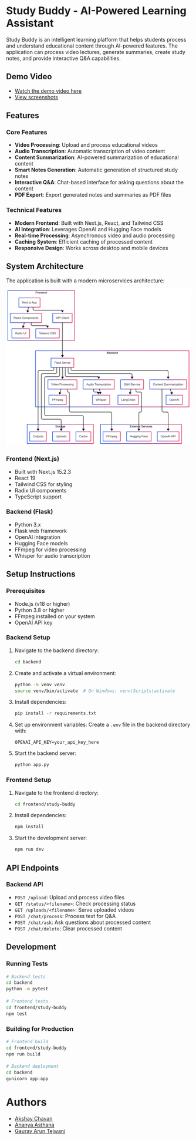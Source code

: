 # Study Buddy - AI-Powered Learning Assistant

Study Buddy is an intelligent learning platform that helps students process and understand educational content through AI-powered features. The application can process video lectures, generate summaries, create study notes, and provide interactive Q&A capabilities.

## Demo Video

- [Watch the demo video here](./demo%20and%20screenshots/demo.mov)
- [View screenshots](./demo%20and%20screenshots/)
## Features

### Core Features
- **Video Processing**: Upload and process educational videos
- **Audio Transcription**: Automatic transcription of video content
- **Content Summarization**: AI-powered summarization of educational content
- **Smart Notes Generation**: Automatic generation of structured study notes
- **Interactive Q&A**: Chat-based interface for asking questions about the content
- **PDF Export**: Export generated notes and summaries as PDF files

### Technical Features
- **Modern Frontend**: Built with Next.js, React, and Tailwind CSS
- **AI Integration**: Leverages OpenAI and Hugging Face models
- **Real-time Processing**: Asynchronous video and audio processing
- **Caching System**: Efficient caching of processed content
- **Responsive Design**: Works across desktop and mobile devices

## System Architecture

The application is built with a modern microservices architecture:

![Study Buddy Architecture Diagram](study_buddy_architecture_diagram.png)

### Frontend (Next.js)
- Built with Next.js 15.2.3
- React 19
- Tailwind CSS for styling
- Radix UI components
- TypeScript support

### Backend (Flask)
- Python 3.x
- Flask web framework
- OpenAI integration
- Hugging Face models
- FFmpeg for video processing
- Whisper for audio transcription

## Setup Instructions

### Prerequisites
- Node.js (v18 or higher)
- Python 3.8 or higher
- FFmpeg installed on your system
- OpenAI API key

### Backend Setup
1. Navigate to the backend directory:
   ```bash
   cd backend
   ```

2. Create and activate a virtual environment:
   ```bash
   python -m venv venv
   source venv/bin/activate  # On Windows: venv\Scripts\activate
   ```

3. Install dependencies:
   ```bash
   pip install -r requirements.txt
   ```

4. Set up environment variables:
   Create a `.env` file in the backend directory with:
   ```
   OPENAI_API_KEY=your_api_key_here
   ```

5. Start the backend server:
   ```bash
   python app.py
   ```

### Frontend Setup
1. Navigate to the frontend directory:
   ```bash
   cd frontend/study-buddy
   ```

2. Install dependencies:
   ```bash
   npm install
   ```

3. Start the development server:
   ```bash
   npm run dev
   ```

## API Endpoints

### Backend API
- `POST /upload`: Upload and process video files
- `GET /status/<filename>`: Check processing status
- `GET /uploads/<filename>`: Serve uploaded videos
- `POST /chat/process`: Process text for Q&A
- `POST /chat/ask`: Ask questions about processed content
- `POST /chat/delete`: Clear processed content

## Development

### Running Tests
```bash
# Backend tests
cd backend
python -m pytest

# Frontend tests
cd frontend/study-buddy
npm test
```

### Building for Production
```bash
# Frontend build
cd frontend/study-buddy
npm run build

# Backend deployment
cd backend
gunicorn app:app
```

# Authors
- [Akshay Chavan](https://www.linkedin.com/in/akshaychavan7/)
- [Ananya Asthana](https://www.linkedin.com/in/ananyaasthana/)
- [Gaurav Arun Tejwani](https://www.linkedin.com/in/gaurav-tejwani-758544270/)